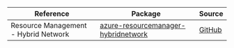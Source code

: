 | Reference | Package | Source |
|---|---|---|
|Resource Management - Hybrid Network|[azure-resourcemanager-hybridnetwork](https://repo1.maven.org/maven2/com/azure/resourcemanager/azure-resourcemanager-hybridnetwork)|[GitHub](https://github.com/Azure/azure-sdk-for-java/blob/main/sdk/hybridnetwork/azure-resourcemanager-hybridnetwork)|
